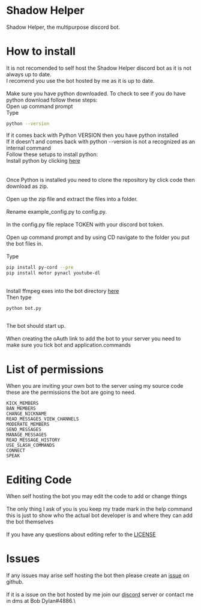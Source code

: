 # Shadow Helper
 Shadow Helper, the multipurpose discord bot.


# How to install
It is not recomended to self host the Shadow Helper discord bot as it is not always up to date.\
I recomend you use the bot hosted by me as it is up to date.
\
\
Make sure you have python downloaded. To check to see if you do have python download follow these steps:\
Open up command prompt\
Type
```sh
python --version
```
If it comes back with Python VERSION then you have python installed\
If it doesn't and comes back with python --version is not a recognized as an internal command\
Follow these setups to install python:\
Install python by clicking [here](https://python.org)\
\
\
Once Python is installed you need to clone the repository by click code then download as zip.\
\
Open up the zip file and extract the files into a folder.\
\
Rename example_config.py to config.py.\
\
In the config.py file replace TOKEN with your discord bot token.\
\
Open up command prompt and by using CD navigate to the folder you put the bot files in.\
\
Type
```sh
pip install py-cord --pre
pip install motor pynacl youtube-dl
```
\
Install ffmpeg exes into the bot directory [here](https://ffmpeg.org/download.html)
\
Then type
```sh
python bot.py
```
\
The bot should start up.\
\
When creating the oAuth link to add the bot to your server you need to make sure you tick bot and application.commands


# List of permissions
When you are inviting your own bot to the server using my source code these are the permissions the bot are going to need.
```
KICK_MEMBERS
BAN_MEMBERS
CHANGE_NICKNAME
READ_MESSAGES_VIEW_CHANNELS
MODERATE_MEMBERS
SEND_MESSAGES
MANAGE_MESSAGES
READ_MESSAGE_HISTORY
USE_SLASH_COMMANDS
CONNECT
SPEAK
```

# Editing Code
When self hosting the bot you may edit the code to add or change things\
\
The only thing I ask of you is you keep my trade mark in the help command this is just to show who the actual bot developer is and where they can add the bot themselves\
\
If you have any questions about editing refer to the [LICENSE](https://github.com/BobDylan24/Shadow-Helper/blob/main/LICENSE)

# Issues
If any issues may arise self hosting the bot then please create an [issue](https://github.com/BobDylan24/Shadow-Helper/issues) on github.\
\
If it is a issue on the bot hosted by me join our [discord](https://discord.gg/4ZHbdbFDVA) server or contact me in dms at Bob Dylan#4886.\
